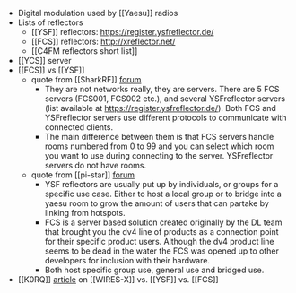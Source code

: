 - Digital modulation used by [[Yaesu]] radios
- Lists of reflectors
    - [[YSF]] reflectors: https://register.ysfreflector.de/
    - [[FCS]] reflectors: http://xreflector.net/
    - [[C4FM reflectors short list]]
- [[YCS]] server 
- [[FCS]] vs [[YSF]]
    - quote from [[SharkRF]] [forum](https://forum.sharkrf.com/viewtopic.php?t=1750) 
        - They are not networks really, they are servers. There are 5 FCS servers (FCS001, FCS002 etc.), and several YSFreflector servers (list available at https://register.ysfreflector.de/). Both FCS and YSFreflector servers use different protocols to communicate with connected clients.
        - The main difference between them is that FCS servers handle rooms numbered from 0 to 99 and you can select which room you want to use during connecting to the server. YSFreflector servers do not have rooms.
    - quote from [[pi-star]] [forum](https://forum.pistar.uk/viewtopic.php?t=2963)
        - YSF reflectors are usually put up by individuals, or groups for a specific use case. Either to host a local group or to bridge into a yaesu room to grow the amount of users that can partake by linking from hotspots.
        - FCS is a server based solution created originally by the DL team that brought you the dv4 line of products as a connection point for their specific product users. Although the dv4 product line seems to be dead in the water the FCS was opened up to other developers for inclusion with their hardware.
        - Both host specific group use, general use and bridged use.
- [[K0RQ]] [article](https://k0rq.com/wires-x-vs-ysf-vs-fcs) on  [[WIRES-X]] vs. [[YSF]] vs. [[FCS]]

